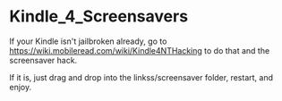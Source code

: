 # Kindle_4_Screensavers
If your Kindle isn't jailbroken already, go to https://wiki.mobileread.com/wiki/Kindle4NTHacking to do that and the screensaver hack.

If it is, just drag and drop into the linkss/screensaver folder, restart, and enjoy.
